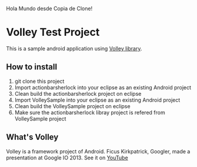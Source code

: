 Hola Mundo desde Copia de Clone!

Volley Test Project
=========================
This is a sample android application using [Volley library][1].

How to install
------
1. git clone this project
2. Import actionbarsherlock into your eclipse as an existing Android project 
3. Clean build the actionbarsherlock project on eclipse
4. Import VolleySample into your eclipse as an existing Android project
5. Clean build the VolleySample project on eclipse
6. Make sure the actionbarsherlock libray project is refered from VolleySample project

What's Volley
------
Volley is a framework project of Android.
Ficus Kirkpatrick, Googler, made a presentation at Google IO 2013.
See it on [YouTube][2]

 [1]: https://android.googlesource.com/platform/frameworks/volley
 [2]: http://www.youtube.com/watch?v=yhv8l9F44qo
